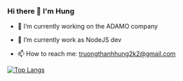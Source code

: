 ### Hi there 👋 I'm Hung

- 🔭 I’m currently working on the ADAMO company

- 🌱 I’m currently work as NodeJS dev

- 📫 How to reach me: truongthanhhung2k2@gmail.com 

[![Top Langs](https://github-readme-stats.vercel.app/api/top-langs/?username=ChristianGreyy)](https://github.com/anuraghazra/github-readme-stats)


